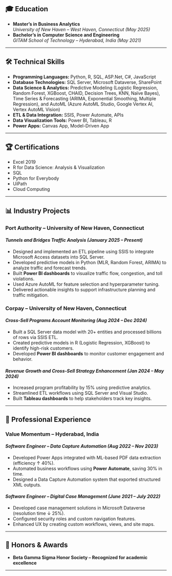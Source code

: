 ## 🎓 Education
- **Master’s in Business Analytics**  
  *University of New Haven – West Haven, Connecticut (May 2025)*  
- **Bachelor’s in Computer Science and Engineering**  
  *GITAM School of Technology – Hyderabad, India (May 2021)*  

---

## 🛠️ Technical Skills
- **Programming Languages:** Python, R, SQL, ASP.Net, C#, JavaScript  
- **Database Technologies:** SQL Server, Microsoft Dataverse, SharePoint  
- **Data Science & Analytics:** Predictive Modeling (Logistic Regression, Random Forest, XGBoost, CHAID, Decision Trees, KNN, Naïve Bayes),  
  Time Series & Forecasting (ARIMA, Exponential Smoothing, Multiple Regression), and AutoML (Azure AutoML Studio, Google Vertex AI, Vertex AutoML Vision)  
- **ETL & Data Integration:** SSIS, Power Automate, APIs  
- **Data Visualization Tools:** Power BI, Tableau, R  
- **Power Apps:** Canvas App, Model-Driven App  

---

## 🏆 Certifications
- Excel 2019  
- R for Data Science: Analysis & Visualization  
- SQL  
- Python for Everybody  
- UiPath  
- Cloud Computing  

---

## 📊 Industry Projects

### **Port Authority – University of New Haven, Connecticut**
#### *Tunnels and Bridges Traffic Analysis (January 2025 – Present)*
- Designed and implemented an ETL pipeline using SSIS to integrate Microsoft Access datasets into SQL Server.
- Developed predictive models in Python (MLR, Random Forest, ARIMA) to analyze traffic and forecast trends.
- Built **Power BI dashboards** to visualize traffic flow, congestion, and toll violations.
- Used Azure AutoML for feature selection and hyperparameter tuning.
- Delivered actionable insights to support infrastructure planning and traffic mitigation.

### **Corpay – University of New Haven, Connecticut**
#### *Cross-Sell Programs Account Monitoring (Aug 2024 – Dec 2024)*
- Built a SQL Server data model with 20+ entities and processed billions of rows via SSIS ETL.
- Created predictive models in R (Logistic Regression, XGBoost) to identify high-risk customers.
- Developed **Power BI dashboards** to monitor customer engagement and behavior.

#### *Revenue Growth and Cross-Sell Strategy Enhancement (Jan 2024 – May 2024)*
- Increased program profitability by 15% using predictive analytics.
- Streamlined ETL workflows using SQL Server and Visual Studio.
- Built **Tableau dashboards** to help stakeholders track key insights.

---

## 💼 Professional Experience

### **Value Momentum – Hyderabad, India**
#### *Software Engineer – Data Capture Automation (Aug 2022 – Nov 2023)*
- Developed Power Apps integrated with ML-based PDF data extraction (efficiency ↑ 40%).
- Automated business workflows using **Power Automate**, saving 30% in time.
- Designed a Data Capture Automation system that exported structured XML outputs.

#### *Software Engineer – Digital Case Management (June 2021 – July 2022)*
- Developed case management solutions in Microsoft Dataverse (resolution time ↓ 25%).
- Configured security roles and custom navigation features.
- Enhanced UX by creating custom workflows, views, and site maps.

---

## 🏅 Honors & Awards
- **Beta Gamma Sigma Honor Society – Recognized for academic excellence**  
  

---
